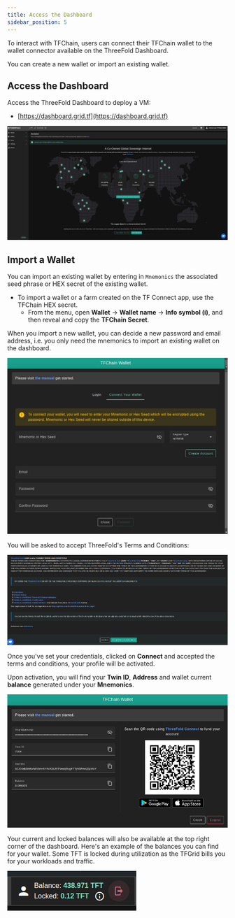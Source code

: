 ```yaml
---
title: Access the Dashboard
sidebar_position: 5
---
```


To interact with TFChain, users can connect their TFChain wallet to the wallet connector available on the ThreeFold Dashboard.

You can create a new wallet or import an existing wallet.

## Access the Dashboard

Access the ThreeFold Dashboard to deploy a VM:

- [https://dashboard.grid.tf](https://dashboard.grid.tf)

![](./img/profile_manager1.png)


## Import a Wallet

You can import an existing wallet by entering in `Mnemonics` the associated seed phrase or HEX secret of the existing wallet.

- To import a wallet or a farm created on the TF Connect app, use the TFChain HEX secret.
  - From the menu, open **Wallet** -> **Wallet name** -> **Info symbol (i)**, and then reveal and copy the **TFChain Secret**.

When you import a new wallet, you can decide a new password and email address, i.e. you only need the mnemonics to import an existing wallet on the dashboard.

![](./img/dashboard_walletconnector_window.png)

You will be asked to accept ThreeFold's Terms and Conditions:

![](./img/dashboard_terms_conditions.png)

Once you've set your credentials, clicked on **Connect** and accepted the terms and conditions, your profile will be activated. 

Upon activation, you will find your **Twin ID**, **Address** and wallet current **balance** generated under your **Mnemonics**. 

![](./img/dashboard_walletconnector_info.png)

Your current and locked balances will also be available at the top right corner of the dashboard. Here's an example of the balances you can find for your wallet. Some TFT is locked during utilization as the TFGrid bills you for your workloads and traffic.

![](./img/dashboard_balances.png)
